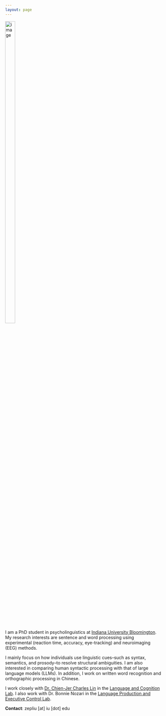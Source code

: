 ```yaml
---
layout: page
---
```

<img src="https://zepliu.github.io/assets/image/pic1.png" alt="image" width="25%" height="50%">

I am a PhD student in psycholinguistics at <a href="https://bloomington.iu.edu/" target="_blank">Indiana University Bloomington</a>. My research interests are sentence and word processing using experimental (reaction time, accuracy, eye-tracking) and neuroimaging (EEG) methods.

I mainly focus on how individuals use linguistic cues–such as syntax, semantics, and prosody–to resolve structural ambiguities. I am also interested in comparing human syntactic processing with that of large language models (LLMs). In addition, I work on written word recognition and orthographic processing in Chinese. 

I work closely with <a href="https://sites.google.com/view/chienjerlin/home" target="_blank">Dr. Chien-Jer Charles Lin</a> in the <a href="https://sites.google.com/view/language-and-cognition/home" target="_blank">Language and Cognition Lab</a>. I also work with Dr. Bonnie Nozari in the <a href="https://www.nozarilab.com" target="_blank">Language Production and Executive Control Lab</a>.

**Contact**: zepliu [at] iu [dot] edu










